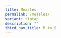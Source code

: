 ```yaml
---
title: Measles
permalink: /measles/
variant: tiptap
description: ""
third_nav_title: M to S
---
```

